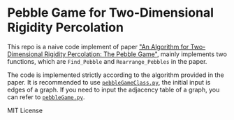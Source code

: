 # Pebble Game for Two-Dimensional Rigidity Percolation

This repo is a naive code implement of paper ["An Algorithm for Two-Dimensional Rigidity Percolation: The Pebble Game"](https://pdfs.semanticscholar.org/4783/4fa63ceb304a0516d5d19f04992f12616f6a.pdf), mainly implements two functions, which are `Find_Pebble` and `Rearrange_Pebbles` in the paper.

The code is implemented strictly according to the algorithm provided in the paper. It is recommended to use [`pebbleGameClass.py`](./pebbleGameClass.py), the initial input is edges of a graph. If you need to input the adjacency table of a graph, you can refer to [`pebbleGame.py`](./pebbleGame.py).

MIT License
